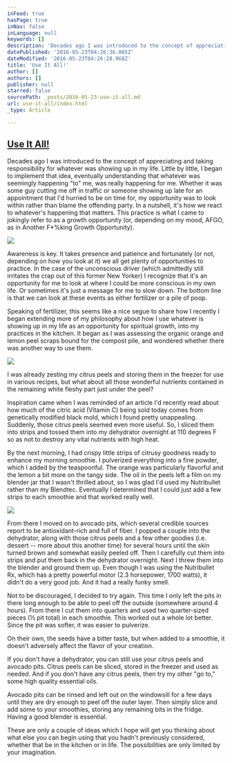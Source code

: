 ```yaml
---
inFeed: true
hasPage: true
inNav: false
inLanguage: null
keywords: []
description: 'Decades ago I was introduced to the concept of appreciating and taking responsibility for whatever was showing up in my life. Little by little, I began to implement that idea, eventually understanding that whatever was seemingly happening “to” me, was really happening for me. Whether it was some guy cutting me off in traffic or someone showing up late for an appointment that I’d hurried to be on time for, my opportunity was to look within rather than blame the offending party. In a nutshell, it’s how we react to whatever’s happening that matters. This practice is what I came to jokingly refer to as a growth opportunity (or, depending on my mood, AFGO, as in Another F*%king Growth Opportunity).'
datePublished: '2016-05-23T04:26:36.065Z'
dateModified: '2016-05-23T04:26:28.968Z'
title: 'Use It All!'
author: []
authors: []
publisher: null
starred: false
sourcePath: _posts/2016-05-23-use-it-all.md
url: use-it-all/index.html
_type: Article

---
```

## [Use It All!][0]

Decades ago I was introduced to the concept of appreciating and taking responsibility for whatever was showing up in my life. Little by little, I began to implement that idea, eventually understanding that whatever was seemingly happening "to" me, was really happening for me. Whether it was some guy cutting me off in traffic or someone showing up late for an appointment that I'd hurried to be on time for, my opportunity was to look within rather than blame the offending party. In a nutshell, it's how we react to whatever's happening that matters. This practice is what I came to jokingly refer to as a growth opportunity (or, depending on my mood, AFGO, as in Another F\*%king Growth Opportunity).

![](https://the-grid-user-content.s3-us-west-2.amazonaws.com/342ed15f-c6d6-485f-9fc5-b502c5a46e83.tiff)

Awareness is key. It takes presence and patience and fortunately (or not, depending on how you look at it) we all get plenty of opportunities to practice. In the case of the unconscious driver (which admittedly still irritates the crap out of this former New Yorker) I recognize that it's an opportunity for me to look at where I could be more conscious in my own life. Or sometimes it's just a message for me to slow down. The bottom line is that we can look at these events as either fertilizer or a pile of poop.

Speaking of fertilizer, this seems like a nice segue to share how I recently I began extending more of my philosophy about how I use whatever is showing up in my life as an opportunity for spiritual growth, into my practices in the kitchen. It began as I was assessing the organic orange and lemon peel scraps bound for the compost pile, and wondered whether there was another way to use them.

![](https://the-grid-user-content.s3-us-west-2.amazonaws.com/0ba85740-4f41-45a2-a2c4-a407625212f0.tiff)

I was already zesting my citrus peels and storing them in the freezer for use in various recipes, but what about all those wonderful nutrients contained in the remaining white fleshy part just under the peel?

Inspiration came when I was reminded of an article I'd recently read about how much of the citric acid (Vitamin C) being sold today comes from genetically modified black mold, which I found pretty unappealing. Suddenly, those citrus peels seemed even more useful. So, I sliced them into strips and tossed them into my dehydrator overnight at 110 degrees F so as not to destroy any vital nutrients with high heat.

By the next morning, I had crispy little strips of citrusy goodness ready to enhance my morning smoothie. I pulverized everything into a fine powder, which I added by the teaspoonful. The orange was particularly flavorful and the lemon a bit more on the tangy side. The oil in the peels left a film on my blender jar that I wasn't thrilled about, so I was glad I'd used my Nutribullet rather than my Blendtec. Eventually I determined that I could just add a few strips to each smoothie and that worked really well.

![](https://the-grid-user-content.s3-us-west-2.amazonaws.com/49d79a50-a9fb-40ef-be99-68cc1d90fc66.tiff)

From there I moved on to avocado pits, which several credible sources report to be antioxidant-rich and full of fiber. I popped a couple into the dehydrator, along with those citrus peels and a few other goodies (i.e. dessert -- more about this another time) for several hours until the skin turned brown and somewhat easily peeled off. Then I carefully cut them into strips and put them back in the dehydrator overnight. Next I threw them into the blender and ground them up. Even though I was using the Nutribullet Rx, which has a pretty powerful motor (2.3 horsepower, 1700 watts), it didn't do a very good job. And it had a really funky smell.

Not to be discouraged, I decided to try again. This time I only left the pits in there long enough to be able to peel off the outside (somewhere around 4 hours). From there I cut them into quarters and used two quarter-sized pieces (½ pit total) in each smoothie. This worked out a whole lot better. Since the pit was softer, it was easier to pulverize.

On their own, the seeds have a bitter taste, but when added to a smoothie, it doesn't adversely affect the flavor of your creation.

If you don't have a dehydrator, you can still use your citrus peels and avocado pits. Citrus peels can be sliced, stored in the freezer and used as needed. And if you don't have any citrus peels, then try my other "go to," some high quality essential oils.

Avocado pits can be rinsed and left out on the windowsill for a few days until they are dry enough to peel off the outer layer. Then simply slice and add some to your smoothies, storing any remaining bits in the fridge. Having a good blender is essential.

These are only a couple of ideas which I hope will get you thinking about what else you can begin using that you hadn't previously considered, whether that be in the kitchen or in life. The possibilities are only limited by your imagination.

  


[0]: http://www.consciouslyraw.com/archives/1973 "Use It All!"